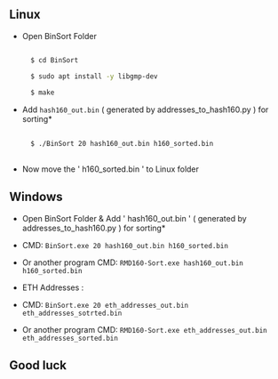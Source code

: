 ## Linux
- Open BinSort Folder
  
  ```sh
  
    $ cd BinSort 

    $ sudo apt install -y libgmp-dev
    
    $ make

    ```
- Add ```hash160_out.bin``` ( generated by addresses_to_hash160.py ) for sorting*
  
  ```sh
 
    $ ./BinSort 20 hash160_out.bin h160_sorted.bin
    
    ```
- Now move the ' h160_sorted.bin ' to Linux folder

 ## Windows
 - Open BinSort Folder & Add ' hash160_out.bin ' ( generated by addresses_to_hash160.py ) for sorting*
 - CMD: ```BinSort.exe 20 hash160_out.bin h160_sorted.bin```

- Or another program CMD: ```RMD160-Sort.exe hash160_out.bin h160_sorted.bin```

- ETH Addresses : 

- CMD: ```BinSort.exe 20 eth_addresses_out.bin eth_addresses_sotrted.bin```

- Or another program CMD: ```RMD160-Sort.exe eth_addresses_out.bin eth_addresses_sorted.bin```

## Good luck
   
